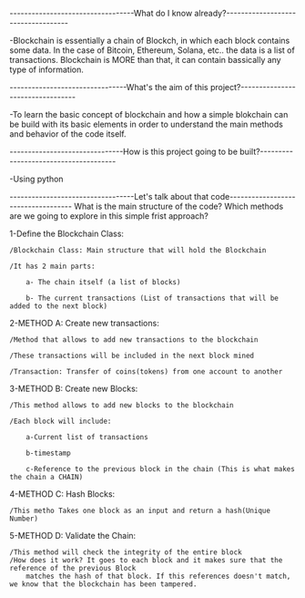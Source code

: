 
----------------------------------What do I know already?-----------------------------------

-Blockchain is essentially a chain of Blockch, in which each block contains some data. In the case of Bitcoin, Ethereum, Solana, etc..
the data is a list of transactions. Blockchain is MORE than that, it can contain bassically any type of information.

--------------------------------What's the aim of this project?---------------------------------

-To learn the basic concept of blockchain and how a simple blokchain can be build with its basic elements
in order to understand the main methods and behavior of the code itself.


-------------------------------How is this project going to be built?--------------------------------------

-Using python


----------------------------------Let's talk about that code-----------------------------------
What is the main structure of the code? Which methods are we going to explore in this simple frist approach?

1-Define the Blockchain Class:

    /Blockchain Class: Main structure that will hold the Blockchain

    /It has 2 main parts:

        a- The chain itself (a list of blocks)

        b- The current transactions (List of transactions that will be added to the next block)


2-METHOD A: Create new transactions:

    /Method that allows to add new transactions to the blockchain

    /These transactions will be included in the next block mined

    /Transaction: Transfer of coins(tokens) from one account to another


3-METHOD B: Create new Blocks:

    /This method allows to add new blocks to the blockchain

    /Each block will include: 

        a-Current list of transactions

        b-timestamp

        c-Reference to the previous block in the chain (This is what makes the chain a CHAIN)


4-METHOD C: Hash Blocks:

    /This metho Takes one block as an input and return a hash(Unique Number)


5-METHOD D: Validate the Chain:

    /This method will check the integrity of the entire block
    /How does it work? It goes to each block and it makes sure that the reference of the previous Block
        matches the hash of that block. If this references doesn't match, we know that the blockchain has been tampered.